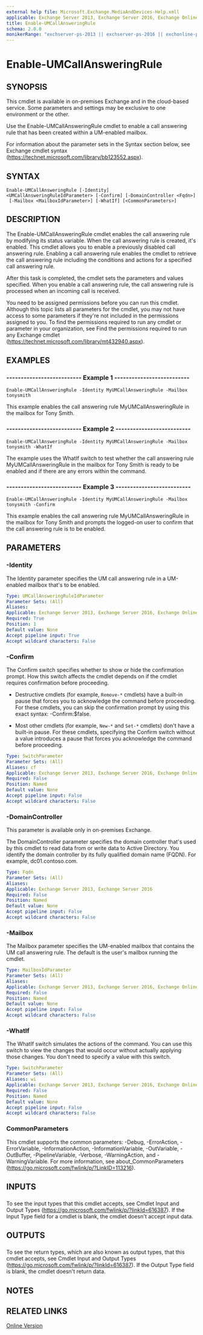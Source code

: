 ```yaml
---
external help file: Microsoft.Exchange.MediaAndDevices-Help.xmll
applicable: Exchange Server 2013, Exchange Server 2016, Exchange Online
title: Enable-UMCallAnsweringRule
schema: 2.0.0
monikerRange: "exchserver-ps-2013 || exchserver-ps-2016 || exchonline-ps"
---
```


# Enable-UMCallAnsweringRule

## SYNOPSIS
This cmdlet is available in on-premises Exchange and in the cloud-based service. Some parameters and settings may be exclusive to one environment or the other.

Use the Enable-UMCallAnsweringRule cmdlet to enable a call answering rule that has been created within a UM-enabled mailbox.

For information about the parameter sets in the Syntax section below, see Exchange cmdlet syntax (https://technet.microsoft.com/library/bb123552.aspx).

## SYNTAX

```
Enable-UMCallAnsweringRule [-Identity] <UMCallAnsweringRuleIdParameter> [-Confirm] [-DomainController <Fqdn>]
 [-Mailbox <MailboxIdParameter>] [-WhatIf] [<CommonParameters>]
```

## DESCRIPTION
The Enable-UMCallAnsweringRule cmdlet enables the call answering rule by modifying its status variable. When the call answering rule is created, it's enabled. This cmdlet allows you to enable a previously disabled call answering rule. Enabling a call answering rule enables the cmdlet to retrieve the call answering rule including the conditions and actions for a specified call answering rule.

After this task is completed, the cmdlet sets the parameters and values specified. When you enable a call answering rule, the call answering rule is processed when an incoming call is received.

You need to be assigned permissions before you can run this cmdlet. Although this topic lists all parameters for the cmdlet, you may not have access to some parameters if they're not included in the permissions assigned to you. To find the permissions required to run any cmdlet or parameter in your organization, see Find the permissions required to run any Exchange cmdlet (https://technet.microsoft.com/library/mt432940.aspx).

## EXAMPLES

### -------------------------- Example 1 --------------------------
```
Enable-UMCallAnsweringRule -Identity MyUMCallAnsweringRule -Mailbox tonysmith
```

This example enables the call answering rule MyUMCallAnsweringRule in the mailbox for Tony Smith.

### -------------------------- Example 2 --------------------------
```
Enable-UMCallAnsweringRule -Identity MyUMCallAnsweringRule -Mailbox tonysmith -WhatIf
```

The example uses the WhatIf switch to test whether the call answering rule MyUMCallAnsweringRule in the mailbox for Tony Smith is ready to be enabled and if there are any errors within the command.

### -------------------------- Example 3 --------------------------
```
Enable-UMCallAnsweringRule -Identity MyUMCallAnsweringRule -Mailbox tonysmith -Confirm
```

This example enables the call answering rule MyUMCallAnsweringRule in the mailbox for Tony Smith and prompts the logged-on user to confirm that the call answering rule is to be enabled.

## PARAMETERS

### -Identity
The Identity parameter specifies the UM call answering rule in a UM-enabled mailbox that's to be enabled.

```yaml
Type: UMCallAnsweringRuleIdParameter
Parameter Sets: (All)
Aliases:
Applicable: Exchange Server 2013, Exchange Server 2016, Exchange Online
Required: True
Position: 1
Default value: None
Accept pipeline input: True
Accept wildcard characters: False
```

### -Confirm
The Confirm switch specifies whether to show or hide the confirmation prompt. How this switch affects the cmdlet depends on if the cmdlet requires confirmation before proceeding.

- Destructive cmdlets (for example, `Remove-*` cmdlets) have a built-in pause that forces you to acknowledge the command before proceeding. For these cmdlets, you can skip the confirmation prompt by using this exact syntax: -Confirm:$false.

- Most other cmdlets (for example, `New-*` and `Set-*` cmdlets) don't have a built-in pause. For these cmdlets, specifying the Confirm switch without a value introduces a pause that forces you acknowledge the command before proceeding.

```yaml
Type: SwitchParameter
Parameter Sets: (All)
Aliases: cf
Applicable: Exchange Server 2013, Exchange Server 2016, Exchange Online
Required: False
Position: Named
Default value: None
Accept pipeline input: False
Accept wildcard characters: False
```

### -DomainController
This parameter is available only in on-premises Exchange.

The DomainController parameter specifies the domain controller that's used by this cmdlet to read data from or write data to Active Directory. You identify the domain controller by its fully qualified domain name (FQDN). For example, dc01.contoso.com.

```yaml
Type: Fqdn
Parameter Sets: (All)
Aliases:
Applicable: Exchange Server 2013, Exchange Server 2016
Required: False
Position: Named
Default value: None
Accept pipeline input: False
Accept wildcard characters: False
```

### -Mailbox
The Mailbox parameter specifies the UM-enabled mailbox that contains the UM call answering rule. The default is the user's mailbox running the cmdlet.

```yaml
Type: MailboxIdParameter
Parameter Sets: (All)
Aliases:
Applicable: Exchange Server 2013, Exchange Server 2016, Exchange Online
Required: False
Position: Named
Default value: None
Accept pipeline input: False
Accept wildcard characters: False
```

### -WhatIf
The WhatIf switch simulates the actions of the command. You can use this switch to view the changes that would occur without actually applying those changes. You don't need to specify a value with this switch.

```yaml
Type: SwitchParameter
Parameter Sets: (All)
Aliases: wi
Applicable: Exchange Server 2013, Exchange Server 2016, Exchange Online
Required: False
Position: Named
Default value: None
Accept pipeline input: False
Accept wildcard characters: False
```

### CommonParameters
This cmdlet supports the common parameters: -Debug, -ErrorAction, -ErrorVariable, -InformationAction, -InformationVariable, -OutVariable, -OutBuffer, -PipelineVariable, -Verbose, -WarningAction, and -WarningVariable. For more information, see about_CommonParameters (https://go.microsoft.com/fwlink/p/?LinkID=113216).

## INPUTS

###  
To see the input types that this cmdlet accepts, see Cmdlet Input and Output Types (https://go.microsoft.com/fwlink/p/?linkId=616387). If the Input Type field for a cmdlet is blank, the cmdlet doesn't accept input data.

## OUTPUTS

###  
To see the return types, which are also known as output types, that this cmdlet accepts, see Cmdlet Input and Output Types (https://go.microsoft.com/fwlink/p/?linkId=616387). If the Output Type field is blank, the cmdlet doesn't return data.

## NOTES

## RELATED LINKS

[Online Version](https://technet.microsoft.com/library/23b31348-7055-4328-887e-46e7792b0e25.aspx)
